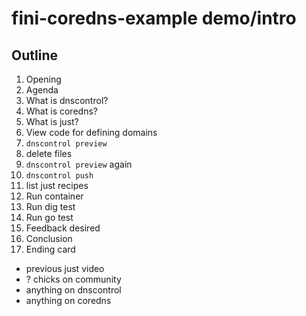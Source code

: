 # fini-coredns-example demo/intro

## Outline

1. Opening
1. Agenda
1. What is dnscontrol?
1. What is coredns?
1. What is just?
1. View code for defining domains
1. `dnscontrol preview`
1. delete files
1. `dnscontrol preview` again
1. `dnscontrol push`
1. list just recipes
1. Run container
1. Run dig test
1. Run go test
1. Feedback desired
1. Conclusion
1. Ending card
  - previous just video
  - ? chicks on community
  - anything on dnscontrol
  - anything on coredns
